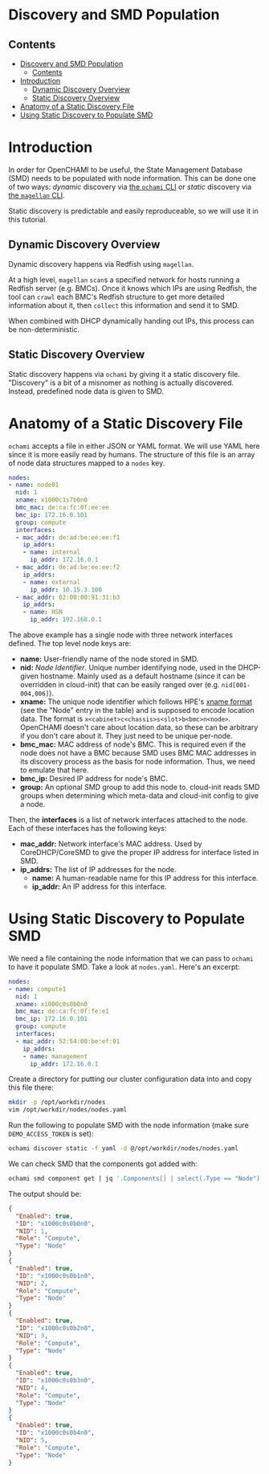 # Discovery and SMD Population

## Contents

- [Discovery and SMD Population](#discovery-and-smd-population)
  - [Contents](#contents)
- [Introduction](#introduction)
  - [Dynamic Discovery Overview](#dynamic-discovery-overview)
  - [Static Discovery Overview](#static-discovery-overview)
- [Anatomy of a Static Discovery File](#anatomy-of-a-static-discovery-file)
- [Using Static Discovery to Populate SMD](#using-static-discovery-to-populate-smd)

# Introduction

In order for OpenCHAMI to be useful, the State Management Database (SMD) needs to be populated with node information. This can be done one of two ways: _dynamic_ discovery via [the `ochami` CLI](https://github.com/OpenCHAMI/ochami) or _static_ discovery via [the `magellan` CLI](https://github.com/OpenCHAMI/magellan).

Static discovery is predictable and easily reproduceable, so we will use it in this tutorial.

## Dynamic Discovery Overview

Dynamic discovery happens via Redfish using `magellan`.

At a high level, `magellan` `scan`s a specified network for hosts running a Redfish server (e.g. BMCs). Once it knows which IPs are using Redfish, the tool can `crawl` each BMC's Redfish structure to get more detailed information about it, then `collect` this information and send it to SMD.

When combined with DHCP dynamically handing out IPs, this process can be non-deterministic.

## Static Discovery Overview

Static discovery happens via `ochami` by giving it a static discovery file. "Discovery" is a bit of a misnomer as nothing is actually discovered. Instead, predefined node data is given to SMD.

# Anatomy of a Static Discovery File

`ochami` accepts a file in either JSON or YAML format. We will use YAML here since it is more easily read by humans. The structure of this file is an array of node data structures mapped to a `nodes` key.

```yaml
nodes:
- name: node01
  nid: 1
  xname: x1000c1s7b0n0
  bmc_mac: de:ca:fc:0f:ee:ee
  bmc_ip: 172.16.0.101
  group: compute
  interfaces:
  - mac_addr: de:ad:be:ee:ee:f1
    ip_addrs:
    - name: internal
      ip_addr: 172.16.0.1
  - mac_addr: de:ad:be:ee:ee:f2
    ip_addrs:
    - name: external
      ip_addr: 10.15.3.100
  - mac_addr: 02:00:00:91:31:b3
    ip_addrs:
    - name: HSN
      ip_addr: 192.168.0.1
```

The above example has a single node with three network interfaces defined. The top level node keys are:

- **name:** User-friendly name of the node stored in SMD.
- **nid:** *Node Identifier*. Unique number identifying node, used in the DHCP-given hostname. Mainly used as a default hostname (since it can be overridden in cloud-init) that can be easily ranged over (e.g. `nid[001-004,006]`).
- **xname:** The unique node identifier which follows HPE's [xname format](https://cray-hpe.github.io/docs-csm/en-10/operations/component_names_xnames/) (see the "Node" entry in the table) and is supposed to encode location data. The format is `x<cabinet>c<chassis>s<slot>b<bmc>n<node>`. OpenCHAMI doesn't care about location data, so these can be arbitrary if you don't care about it. They just need to be unique per-node.
- **bmc_mac:** MAC address of node's BMC. This is required even if the node does not have a BMC because SMD uses BMC MAC addresses in its discovery process as the basis for node information. Thus, we need to emulate that here.
- **bmc_ip:** Desired IP address for node's BMC.
- **group:** An optional SMD group to add this node to. cloud-init reads SMD groups when determining which meta-data and cloud-init config to give a node.

Then, the **interfaces** is a list of network interfaces attached to the node. Each of these interfaces has the following keys:

- **mac_addr:** Network interface's MAC address. Used by CoreDHCP/CoreSMD to give the proper IP address for interface listed in SMD.
- **ip_addrs:** The list of IP addresses for the node.
  - **name:** A human-readable name for this IP address for this interface.
  - **ip_addr:** An IP address for this interface.

# Using Static Discovery to Populate SMD

We need a file containing the node information that we can pass to `ochami` to have it populate SMD. Take a look at `nodes.yaml`. Here's an excerpt:

```yaml
nodes:
- name: compute1
  nid: 1
  xname: x1000c0s0b0n0
  bmc_mac: de:ca:fc:0f:fe:e1
  bmc_ip: 172.16.0.101
  group: compute
  interfaces:
  - mac_addr: 52:54:00:be:ef:01
    ip_addrs:
    - name: management
      ip_addr: 172.16.0.1
```

Create a directory for putting our cluster configuration data into and copy this file there:

```bash
mkdir -p /opt/workdir/nodes
vim /opt/workdir/nodes/nodes.yaml
```

Run the following to populate SMD with the node information (make sure `DEMO_ACCESS_TOKEN` is set):

```bash
ochami discover static -f yaml -d @/opt/workdir/nodes/nodes.yaml
```

We can check SMD that the components got added with:

```bash
ochami smd component get | jq '.Components[] | select(.Type == "Node")'
```

The output should be:

```json
{
  "Enabled": true,
  "ID": "x1000c0s0b0n0",
  "NID": 1,
  "Role": "Compute",
  "Type": "Node"
}
{
  "Enabled": true,
  "ID": "x1000c0s0b1n0",
  "NID": 2,
  "Role": "Compute",
  "Type": "Node"
}
{
  "Enabled": true,
  "ID": "x1000c0s0b2n0",
  "NID": 3,
  "Role": "Compute",
  "Type": "Node"
}
{
  "Enabled": true,
  "ID": "x1000c0s0b3n0",
  "NID": 4,
  "Role": "Compute",
  "Type": "Node"
}
{
  "Enabled": true,
  "ID": "x1000c0s0b4n0",
  "NID": 5,
  "Role": "Compute",
  "Type": "Node"
}
```